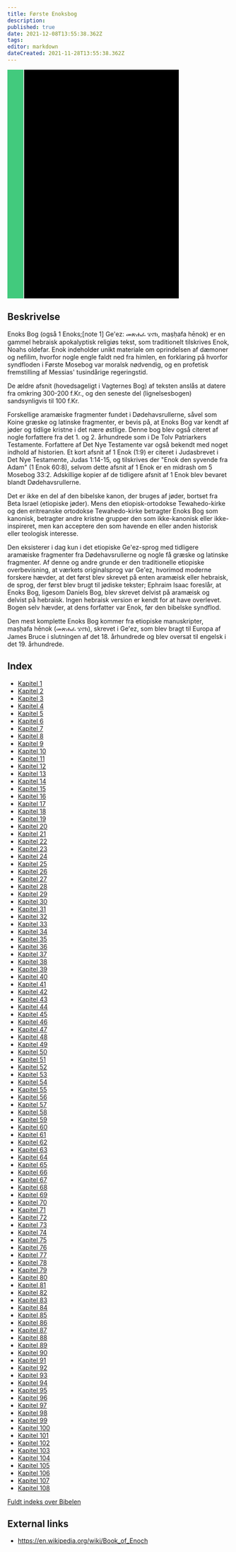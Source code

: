 ```yaml
---
title: Første Enoksbog
description: 
published: true
date: 2021-12-08T13:55:38.362Z
tags: 
editor: markdown
dateCreated: 2021-11-28T13:55:38.362Z
---
```


<div class="urantiapedia-book-front urantiapedia-book-bible">
<svg xmlns="http://www.w3.org/2000/svg"
	width="102.6mm" height="136.8mm"
	viewBox="0 0 102.6 136.8" version="1.1">
	<g transform="translate(-7,-5)">
		<rect style="fill:#42ca7d;"
			width="9.6" height="136.8" x="7" y="5" />
		<rect width="96.9" height="136.8" x="17" y="5" />
		<text style="font-size:5px" x="61" y="22">APOKRYFER</text>
		<text style="font-size:4px" x="61" y="125">Danish Bible, 1933</text>
		<text style="font-size:9px" x="61" y="60">Første Enoksbog</text>
	</g>
</svg>
</div>

## Beskrivelse


Enoks Bog (også 1 Enoks;[note 1] Ge'ez: መጽሐፈ ሄኖክ, maṣḥafa hēnok) er en gammel hebraisk apokalyptisk religiøs tekst, som traditionelt tilskrives Enok, Noahs oldefar. Enok indeholder unikt materiale om oprindelsen af ​​dæmoner og nefilim, hvorfor nogle engle faldt ned fra himlen, en forklaring på hvorfor syndfloden i Første Mosebog var moralsk nødvendig, og en profetisk fremstilling af Messias' tusindårige regeringstid.

De ældre afsnit (hovedsageligt i Vagternes Bog) af teksten anslås at datere fra omkring 300-200 f.Kr., og den seneste del (lignelsesbogen) sandsynligvis til 100 f.Kr.

Forskellige aramæiske fragmenter fundet i Dødehavsrullerne, såvel som Koine græske og latinske fragmenter, er bevis på, at Enoks Bog var kendt af jøder og tidlige kristne i det nære østlige. Denne bog blev også citeret af nogle forfattere fra det 1. og 2. århundrede som i De Tolv Patriarkers Testamente. Forfattere af Det Nye Testamente var også bekendt med noget indhold af historien. Et kort afsnit af 1 Enok (1:9) er citeret i Judasbrevet i Det Nye Testamente, Judas 1:14-15, og tilskrives der "Enok den syvende fra Adam" (1 Enok 60:8), selvom dette afsnit af 1 Enok er en midrash om 5 Mosebog 33:2. Adskillige kopier af de tidligere afsnit af 1 Enok blev bevaret blandt Dødehavsrullerne.

Det er ikke en del af den bibelske kanon, der bruges af jøder, bortset fra Beta Israel (etiopiske jøder). Mens den etiopisk-ortodokse Tewahedo-kirke og den eritreanske ortodokse Tewahedo-kirke betragter Enoks Bog som kanonisk, betragter andre kristne grupper den som ikke-kanonisk eller ikke-inspireret, men kan acceptere den som havende en eller anden historisk eller teologisk interesse.

Den eksisterer i dag kun i det etiopiske Ge'ez-sprog med tidligere aramæiske fragmenter fra Dødehavsrullerne og nogle få græske og latinske fragmenter. Af denne og andre grunde er den traditionelle etiopiske overbevisning, at værkets originalsprog var Ge'ez, hvorimod moderne forskere hævder, at det først blev skrevet på enten aramæisk eller hebraisk, de sprog, der først blev brugt til jødiske tekster; Ephraim Isaac foreslår, at Enoks Bog, ligesom Daniels Bog, blev skrevet delvist på aramæisk og delvist på hebraisk. Ingen hebraisk version er kendt for at have overlevet. Bogen selv hævder, at dens forfatter var Enok, før den bibelske syndflod.

Den mest komplette Enoks Bog kommer fra etiopiske manuskripter, maṣḥafa hēnok (መጽሐፈ ሄኖክ), skrevet i Ge'ez, som blev bragt til Europa af James Bruce i slutningen af ​​det 18. århundrede og blev oversat til engelsk i det 19. århundrede. 

## Index

- [Kapitel 1](/da/Bible/Book_of_Enoch/1)
- [Kapitel 2](/da/Bible/Book_of_Enoch/2)
- [Kapitel 3](/da/Bible/Book_of_Enoch/3)
- [Kapitel 4](/da/Bible/Book_of_Enoch/4)
- [Kapitel 5](/da/Bible/Book_of_Enoch/5)
- [Kapitel 6](/da/Bible/Book_of_Enoch/6)
- [Kapitel 7](/da/Bible/Book_of_Enoch/7)
- [Kapitel 8](/da/Bible/Book_of_Enoch/8)
- [Kapitel 9](/da/Bible/Book_of_Enoch/9)
- [Kapitel 10](/da/Bible/Book_of_Enoch/10)
- [Kapitel 11](/da/Bible/Book_of_Enoch/11)
- [Kapitel 12](/da/Bible/Book_of_Enoch/12)
- [Kapitel 13](/da/Bible/Book_of_Enoch/13)
- [Kapitel 14](/da/Bible/Book_of_Enoch/14)
- [Kapitel 15](/da/Bible/Book_of_Enoch/15)
- [Kapitel 16](/da/Bible/Book_of_Enoch/16)
- [Kapitel 17](/da/Bible/Book_of_Enoch/17)
- [Kapitel 18](/da/Bible/Book_of_Enoch/18)
- [Kapitel 19](/da/Bible/Book_of_Enoch/19)
- [Kapitel 20](/da/Bible/Book_of_Enoch/20)
- [Kapitel 21](/da/Bible/Book_of_Enoch/21)
- [Kapitel 22](/da/Bible/Book_of_Enoch/22)
- [Kapitel 23](/da/Bible/Book_of_Enoch/23)
- [Kapitel 24](/da/Bible/Book_of_Enoch/24)
- [Kapitel 25](/da/Bible/Book_of_Enoch/25)
- [Kapitel 26](/da/Bible/Book_of_Enoch/26)
- [Kapitel 27](/da/Bible/Book_of_Enoch/27)
- [Kapitel 28](/da/Bible/Book_of_Enoch/28)
- [Kapitel 29](/da/Bible/Book_of_Enoch/29)
- [Kapitel 30](/da/Bible/Book_of_Enoch/30)
- [Kapitel 31](/da/Bible/Book_of_Enoch/31)
- [Kapitel 32](/da/Bible/Book_of_Enoch/32)
- [Kapitel 33](/da/Bible/Book_of_Enoch/33)
- [Kapitel 34](/da/Bible/Book_of_Enoch/34)
- [Kapitel 35](/da/Bible/Book_of_Enoch/35)
- [Kapitel 36](/da/Bible/Book_of_Enoch/36)
- [Kapitel 37](/da/Bible/Book_of_Enoch/37)
- [Kapitel 38](/da/Bible/Book_of_Enoch/38)
- [Kapitel 39](/da/Bible/Book_of_Enoch/39)
- [Kapitel 40](/da/Bible/Book_of_Enoch/40)
- [Kapitel 41](/da/Bible/Book_of_Enoch/41)
- [Kapitel 42](/da/Bible/Book_of_Enoch/42)
- [Kapitel 43](/da/Bible/Book_of_Enoch/43)
- [Kapitel 44](/da/Bible/Book_of_Enoch/44)
- [Kapitel 45](/da/Bible/Book_of_Enoch/45)
- [Kapitel 46](/da/Bible/Book_of_Enoch/46)
- [Kapitel 47](/da/Bible/Book_of_Enoch/47)
- [Kapitel 48](/da/Bible/Book_of_Enoch/48)
- [Kapitel 49](/da/Bible/Book_of_Enoch/49)
- [Kapitel 50](/da/Bible/Book_of_Enoch/50)
- [Kapitel 51](/da/Bible/Book_of_Enoch/51)
- [Kapitel 52](/da/Bible/Book_of_Enoch/52)
- [Kapitel 53](/da/Bible/Book_of_Enoch/53)
- [Kapitel 54](/da/Bible/Book_of_Enoch/54)
- [Kapitel 55](/da/Bible/Book_of_Enoch/55)
- [Kapitel 56](/da/Bible/Book_of_Enoch/56)
- [Kapitel 57](/da/Bible/Book_of_Enoch/57)
- [Kapitel 58](/da/Bible/Book_of_Enoch/58)
- [Kapitel 59](/da/Bible/Book_of_Enoch/59)
- [Kapitel 60](/da/Bible/Book_of_Enoch/60)
- [Kapitel 61](/da/Bible/Book_of_Enoch/61)
- [Kapitel 62](/da/Bible/Book_of_Enoch/62)
- [Kapitel 63](/da/Bible/Book_of_Enoch/63)
- [Kapitel 64](/da/Bible/Book_of_Enoch/64)
- [Kapitel 65](/da/Bible/Book_of_Enoch/65)
- [Kapitel 66](/da/Bible/Book_of_Enoch/66)
- [Kapitel 67](/da/Bible/Book_of_Enoch/67)
- [Kapitel 68](/da/Bible/Book_of_Enoch/68)
- [Kapitel 69](/da/Bible/Book_of_Enoch/69)
- [Kapitel 70](/da/Bible/Book_of_Enoch/70)
- [Kapitel 71](/da/Bible/Book_of_Enoch/71)
- [Kapitel 72](/da/Bible/Book_of_Enoch/72)
- [Kapitel 73](/da/Bible/Book_of_Enoch/73)
- [Kapitel 74](/da/Bible/Book_of_Enoch/74)
- [Kapitel 75](/da/Bible/Book_of_Enoch/75)
- [Kapitel 76](/da/Bible/Book_of_Enoch/76)
- [Kapitel 77](/da/Bible/Book_of_Enoch/77)
- [Kapitel 78](/da/Bible/Book_of_Enoch/78)
- [Kapitel 79](/da/Bible/Book_of_Enoch/79)
- [Kapitel 80](/da/Bible/Book_of_Enoch/80)
- [Kapitel 81](/da/Bible/Book_of_Enoch/81)
- [Kapitel 82](/da/Bible/Book_of_Enoch/82)
- [Kapitel 83](/da/Bible/Book_of_Enoch/83)
- [Kapitel 84](/da/Bible/Book_of_Enoch/84)
- [Kapitel 85](/da/Bible/Book_of_Enoch/85)
- [Kapitel 86](/da/Bible/Book_of_Enoch/86)
- [Kapitel 87](/da/Bible/Book_of_Enoch/87)
- [Kapitel 88](/da/Bible/Book_of_Enoch/88)
- [Kapitel 89](/da/Bible/Book_of_Enoch/89)
- [Kapitel 90](/da/Bible/Book_of_Enoch/90)
- [Kapitel 91](/da/Bible/Book_of_Enoch/91)
- [Kapitel 92](/da/Bible/Book_of_Enoch/92)
- [Kapitel 93](/da/Bible/Book_of_Enoch/93)
- [Kapitel 94](/da/Bible/Book_of_Enoch/94)
- [Kapitel 95](/da/Bible/Book_of_Enoch/95)
- [Kapitel 96](/da/Bible/Book_of_Enoch/96)
- [Kapitel 97](/da/Bible/Book_of_Enoch/97)
- [Kapitel 98](/da/Bible/Book_of_Enoch/98)
- [Kapitel 99](/da/Bible/Book_of_Enoch/99)
- [Kapitel 100](/da/Bible/Book_of_Enoch/100)
- [Kapitel 101](/da/Bible/Book_of_Enoch/101)
- [Kapitel 102](/da/Bible/Book_of_Enoch/102)
- [Kapitel 103](/da/Bible/Book_of_Enoch/103)
- [Kapitel 104](/da/Bible/Book_of_Enoch/104)
- [Kapitel 105](/da/Bible/Book_of_Enoch/105)
- [Kapitel 106](/da/Bible/Book_of_Enoch/106)
- [Kapitel 107](/da/Bible/Book_of_Enoch/107)
- [Kapitel 108](/da/Bible/Book_of_Enoch/108)


[Fuldt indeks over Bibelen](/da/index/bible)


## External links

- https://en.wikipedia.org/wiki/Book_of_Enoch